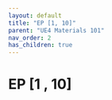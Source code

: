 ```yaml
---
layout: default
title: "EP [1, 10]"
parent: "UE4 Materials 101"
nav_order: 2
has_children: true
---
```


# EP [1 , 10]

